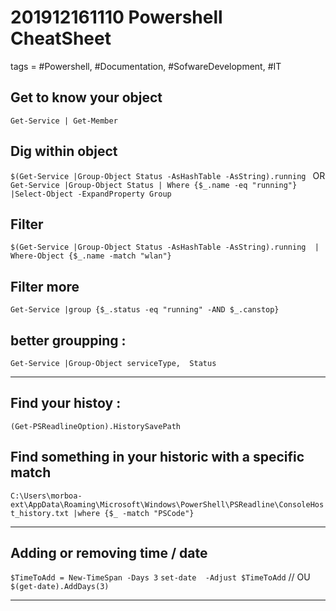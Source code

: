# 201912161110 Powershell CheatSheet
tags = #Powershell, #Documentation, #SofwareDevelopment, #IT


## Get to know your object
`Get-Service | Get-Member`


## Dig within object 
`$(Get-Service |Group-Object Status -AsHashTable -AsString).running `
OR 
`Get-Service |Group-Object Status | Where {$_.name -eq "running"} |Select-Object -ExpandProperty Group`


## Filter 
`$(Get-Service |Group-Object Status -AsHashTable -AsString).running  | Where-Object {$_.name -match "wlan"}`

## Filter more
`Get-Service |group {$_.status -eq "running" -AND $_.canstop}`


## better groupping :
`Get-Service |Group-Object serviceType,  Status`


-----
## Find your histoy :
`(Get-PSReadlineOption).HistorySavePath`

## Find something in your historic with a specific match
`C:\Users\morboa-ext\AppData\Roaming\Microsoft\Windows\PowerShell\PSReadline\ConsoleHost_history.txt |where {$_ -match "PSCode"}`
 
 
-------
## Adding or removing time / date
`$TimeToAdd = New-TimeSpan -Days 3`
`set-date  -Adjust $TimeToAdd`
// OU
`$(get-date).AddDays(3)`


----------------
